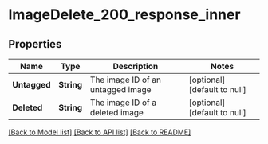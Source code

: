 # ImageDelete_200_response_inner
## Properties

| Name | Type | Description | Notes |
|------------ | ------------- | ------------- | -------------|
| **Untagged** | **String** | The image ID of an untagged image | [optional] [default to null] |
| **Deleted** | **String** | The image ID of a deleted image | [optional] [default to null] |

[[Back to Model list]](../README.md#documentation-for-models) [[Back to API list]](../README.md#documentation-for-api-endpoints) [[Back to README]](../README.md)

